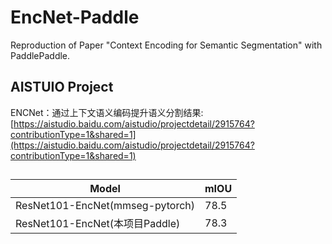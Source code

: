 # EncNet-Paddle
Reproduction of Paper "Context Encoding for Semantic Segmentation" with PaddlePaddle.


## AISTUIO Project

ENCNet：通过上下文语义编码提升语义分割结果: [https://aistudio.baidu.com/aistudio/projectdetail/2915764?contributionType=1&shared=1](https://aistudio.baidu.com/aistudio/projectdetail/2915764?contributionType=1&shared=1)


## 

|Model|mIOU|
|---|---|
|ResNet101-EncNet(mmseg-pytorch)|	78.5|
|ResNet101-EncNet(本项目Paddle)|	78.3|
